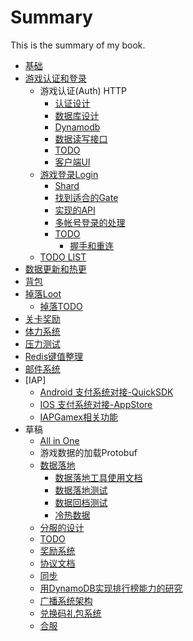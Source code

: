# Summary

This is the summary of my book.
* [基础](Basic.md)
* [游戏认证和登录](Auth&Login/README.md)
    * 游戏认证(Auth) HTTP
        * [认证设计](Auth&Login/Auth.md)
        * [数据库设计](Auth&Login/Auth_Data.md)
        * [Dynamodb](Auth&Login/Dynamodb.md)
        * [数据读写接口](Auth&Login/Auth_DB_Interface.md)
        * [TODO](Auth&Login/Auth_TODO.md)
        * [客户端UI](Auth&Login/Auth_ClientUI.md)
    * [游戏登录Login](Auth&Login/Login.md)
        * [Shard](Auth&Login/Login_Shard.md)
        * [找到适合的Gate](Auth&Login/Login_FindGate.md)
        * [实现的API](Auth&Login/Login_API.md)
        * [多帐号登录的处理](Auth&Login/Login_Multilogin.md)
        * [TODO](Auth&Login/Login_TODO.md)
            * [握手和重连](Auth&Login/Login_Reconnect.md)
    * [TODO LIST](Auth&Login/TODOTASK.md)
* [数据更新和热更](数据更新和热更.md)
* [背包](Bag.md)
* [掉落Loot](Loot/README.md)
    * [掉落TODO](Loot/TODO.md)
* [关卡奖励](Stage/StageReward.md)
* [体力系统](Energy.md)
* [压力测试](LoadTest.md)
* [Redis键值整理](RedisInfo.md)
* [邮件系统](Mail.md)
* [IAP]
    * [Android 支付系统对接-QuickSDK](IAP/IAPAndroid.md)
    * [IOS 支付系统对接-AppStore](IAP/IAPIOS.md)
    * [IAPGamex相关功能](IAP/IAPGamex.md)  
* 草稿
    * [All in One](Draft.md)
    * 游戏数据的加载Protobuf
    * [数据落地](RedisStorage/resdis_storage.md)
        * [数据落地工具使用文档](RedisStorage/resdis_storage_readme.md)
        * [数据落地测试](RedisStorage/OnlandTest.md)
        * [数据回档测试](RedisStorage/RestoreTest.md)
        * [冷热数据](RedisStorage/hotcold.md)
    * [分服的设计](ShardWorld.md)
    * [TODO](TODO.md)
	* [奖励系统](Reward.md)
    * [协议文档](Protocol.md)
    * [同步](Sync.md)
    * [用DynamoDB实现排行榜能力的研究](RankBaseByDynamoDB.md)
    * [广播系统架构](ChatServer.md)
    * [兑换码礼包系统](RedeemCode.md)
    * [合服](MergeShard.md)


